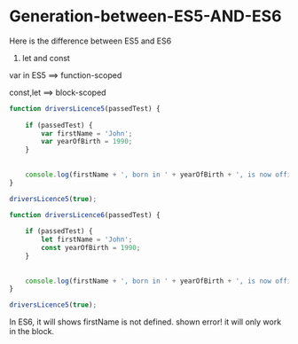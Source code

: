 # Generation-between-ES5-AND-ES6
Here is the difference between ES5 and ES6

1. let and const

var in ES5 ==> function-scoped

const,let  ==> block-scoped


```javascript
function driversLicence5(passedTest) {
    
    if (passedTest) {
        var firstName = 'John';
        var yearOfBirth = 1990;
    }
    
    
    console.log(firstName + ', born in ' + yearOfBirth + ', is now officially allowed to drive a car.');
}

driversLicence5(true);
```
```javascript
function driversLicence6(passedTest) {
    
    if (passedTest) {
        let firstName = 'John';
        const yearOfBirth = 1990;
    }
    
    
    console.log(firstName + ', born in ' + yearOfBirth + ', is now officially allowed to drive a car.');
}

driversLicence5(true);
```
In ES6, it will shows firstName is not defined. shown error! it will only work in the block.
